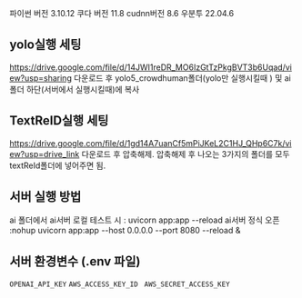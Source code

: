 파이썬 버전 3.10.12
쿠다 버전 11.8
cudnn버전 8.6
우분투 22.04.6


## yolo실행 세팅
https://drive.google.com/file/d/14JWI1reDR_MO6IzGtTzPkgBVT3b6Uqad/view?usp=sharing
다운로드 후 yolo5_crowdhuman폴더(yolo만 실행시킬때 ) 및 ai폴더 하단(서버에서 실행시킬때)에 복사

## TextReID실행 세팅
https://drive.google.com/file/d/1gd14A7uanCf5mPiJKeL2C1HJ_QHp6C7k/view?usp=drive_link
다운로드 후 압축해제.
압축해제 후 나오는 3가지의 폴더를 모두 textReId폴더에 넣어주면 됨.

## 서버 실행 방법 
ai 폴더에서
ai서버 로컬 테스트 시 : uvicorn app:app --reload
ai서버 정식 오픈 :nohup uvicorn app:app --host 0.0.0.0 --port 8080 --reload &

## 서버 환경변수 (.env 파일)
`OPENAI_API_KEY`
`AWS_ACCESS_KEY_ID `
`AWS_SECRET_ACCESS_KEY `

